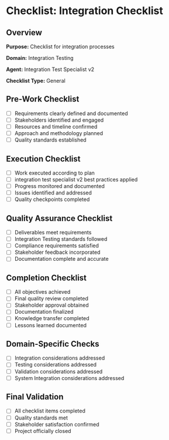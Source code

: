 # Checklist: Integration Checklist

## Overview

**Purpose:** Checklist for integration processes

**Domain:** Integration Testing

**Agent:** Integration Test Specialist v2

**Checklist Type:** General

## Pre-Work Checklist

- [ ] Requirements clearly defined and documented
- [ ] Stakeholders identified and engaged
- [ ] Resources and timeline confirmed
- [ ] Approach and methodology planned
- [ ] Quality standards established

## Execution Checklist

- [ ] Work executed according to plan
- [ ] integration test specialist v2 best practices applied
- [ ] Progress monitored and documented
- [ ] Issues identified and addressed
- [ ] Quality checkpoints completed

## Quality Assurance Checklist

- [ ] Deliverables meet requirements
- [ ] Integration Testing standards followed
- [ ] Compliance requirements satisfied
- [ ] Stakeholder feedback incorporated
- [ ] Documentation complete and accurate

## Completion Checklist

- [ ] All objectives achieved
- [ ] Final quality review completed
- [ ] Stakeholder approval obtained
- [ ] Documentation finalized
- [ ] Knowledge transfer completed
- [ ] Lessons learned documented

## Domain-Specific Checks

- [ ] Integration considerations addressed
- [ ] Testing considerations addressed
- [ ] Validation considerations addressed
- [ ] System Integration considerations addressed

## Final Validation

- [ ] All checklist items completed
- [ ] Quality standards met
- [ ] Stakeholder satisfaction confirmed
- [ ] Project officially closed
